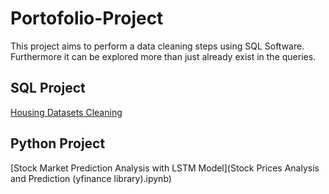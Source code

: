 # Portofolio-Project
This project aims to perform a data cleaning steps using SQL Software. Furthermore it can be explored more than just already exist in the queries.

## SQL Project
[Housing Datasets Cleaning](https://github.com/SutanSayyid/Portofolio-Project/blob/main/Portofolio_Project1%20(Cleaning%20Data).sql)

## Python Project
[Stock Market Prediction Analysis with LSTM Model](Stock Prices Analysis and Prediction (yfinance library).ipynb)

